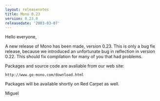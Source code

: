 ```yaml
---
layout: releasenotes
title: Mono 0.23
version: 0.23.0
releasedate: '2003-03-07'
---
```


Hello everyone,

A new release of Mono has been made, version 0.23.  This is only a
bug fix release, because we introduced an unfortunate bug in
reflection in version 0.22.  This should fix compilation for many of
you that had problems.

Packages and source code are avaliable from our web site:

    http://www.go-mono.com/download.html

Packages will be available shortly on Red Carpet as well.

Miguel
